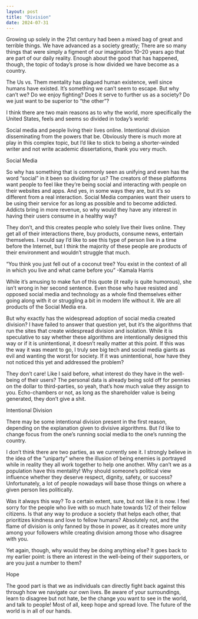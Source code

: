 ```yaml
---
layout: post
title: "Division"
date: 2024-07-31
---
```


Growing up solely in the 21st century had been a mixed bag of great and terrible things. We have advanced as a society greatly; There are so many things that were simply a figment of our imagination 10–20 years ago that are part of our daily reality. Enough about the good that has happened, though, the topic of today’s prose is how divided we have become as a country.

The Us vs. Them mentality has plagued human existence, well since humans have existed. It’s something we can’t seem to escape. But why can’t we? Do we enjoy fighting? Does it serve to further us as a society? Do we just want to be superior to “the other”?

I think there are two main reasons as to why the world, more specifically the United States, feels and seems so divided in today’s world:

Social media and people living their lives online.
Intentional division disseminating from the powers that be.
Obviously there is much more at play in this complex topic, but I’d like to stick to being a shorter-winded writer and not write academic dissertations, thank you very much.

Social Media

So why has something that is commonly seen as unifying and even has the word “social” in it been so dividing for us? The creators of these platforms want people to feel like they’re being social and interacting with people on their websites and apps. And yes, in some ways they are, but it’s so different from a real interaction. Social Media companies want their users to be using their service for as long as possible and to become addicted. Addicts bring in more revenue, so why would they have any interest in having their users consume in a healthy way?

They don’t, and this creates people who solely live their lives online. They get all of their interactions there, buy products, consume news, entertain themselves. I would say I’d like to see this type of person live in a time before the Internet, but I think the majority of these people are products of their environment and wouldn’t struggle that much.

“You think you just fell out of a coconut tree? You exist in the context of all in which you live and what came before you” -Kamala Harris

While it’s amusing to make fun of this quote (it really is quite humorous), she isn’t wrong in her second sentence. Even those who have resisted and opposed social media and technology as a whole find themselves either going along with it or struggling a bit in modern life without it. We are all products of the Social Media era.

But why exactly has the widespread adoption of social media created division? I have failed to answer that question yet, but it’s the algorithms that run the sites that create widespread division and isolation. While it is speculative to say whether these algorithms are intentionally designed this way or if it is unintentional, it doesn’t really matter at this point. If this was the way it was meant to go, I truly see big tech and social media giants as evil and wanting the worst for society. If it was unintentional, how have they not noticed this yet and addressed the problem?

They don’t care! Like I said before, what interest do they have in the well-being of their users? The personal data is already being sold off for pennies on the dollar to third-parties, so yeah, that’s how much value they assign to you. Echo-chambers or not, as long as the shareholder value is being generated, they don’t give a shit.

Intentional Division

There may be some intentional division present in the first reason, depending on the explanation given to divisive algorithms. But I’d like to change focus from the one’s running social media to the one’s running the country.

I don’t think there are two parties, as we currently see it. I strongly believe in the idea of the “uniparty” where the illusion of being enemies is portrayed while in reality they all work together to help one another. Why can’t we as a population have this mentality! Why should someone’s political view influence whether they deserve respect, dignity, safety, or success? Unfortunately, a lot of people nowadays will base those things on where a given person lies politically.

Was it always this way? To a certain extent, sure, but not like it is now. I feel sorry for the people who live with so much hate towards 1/2 of their fellow citizens. Is that any way to produce a society that helps each other, that prioritizes kindness and love to fellow humans? Absolutely not, and the flame of division is only fanned by those in power, as it creates more unity among your followers while creating division among those who disagree with you.

Yet again, though, why would they be doing anything else? It goes back to my earlier point: is there an interest in the well-being of their supporters, or are you just a number to them?

Hope

The good part is that we as individuals can directly fight back against this through how we navigate our own lives. Be aware of your surroundings, learn to disagree but not hate, be the change you want to see in the world, and talk to people! Most of all, keep hope and spread love. The future of the world is in all of our hands.
